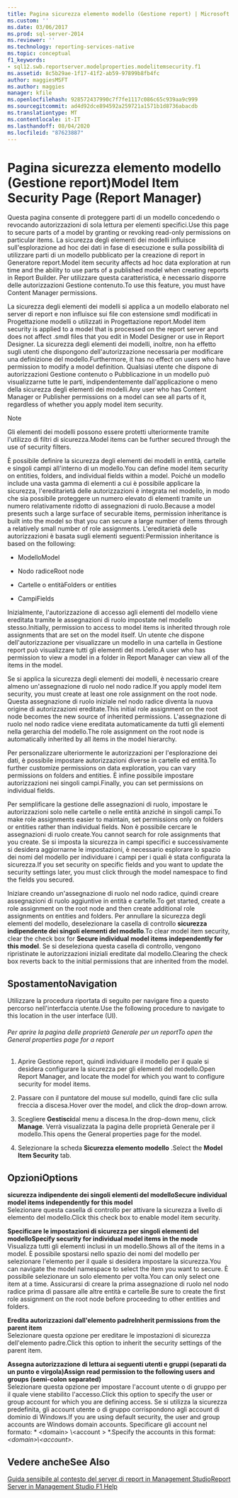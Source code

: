 ```yaml
---
title: Pagina sicurezza elemento modello (Gestione report) | Microsoft Docs
ms.custom: ''
ms.date: 03/06/2017
ms.prod: sql-server-2014
ms.reviewer: ''
ms.technology: reporting-services-native
ms.topic: conceptual
f1_keywords:
- sql12.swb.reportserver.modelproperties.modelitemsecurity.f1
ms.assetid: 8c5b29ae-1f17-41f2-ab59-97899b8fb4fc
author: maggiesMSFT
ms.author: maggies
manager: kfile
ms.openlocfilehash: 928572437990c7f7fe1117c086c65c939aa9c999
ms.sourcegitcommit: ad4d92dce894592a259721a1571b1d8736abacdb
ms.translationtype: MT
ms.contentlocale: it-IT
ms.lasthandoff: 08/04/2020
ms.locfileid: "87623887"
---
```

# <a name="model-item-security-page-report-manager"></a><span data-ttu-id="89d31-102">Pagina sicurezza elemento modello (Gestione report)</span><span class="sxs-lookup"><span data-stu-id="89d31-102">Model Item Security Page (Report Manager)</span></span>
  <span data-ttu-id="89d31-103">Questa pagina consente di proteggere parti di un modello concedendo o revocando autorizzazioni di sola lettura per elementi specifici.</span><span class="sxs-lookup"><span data-stu-id="89d31-103">Use this page to secure parts of a model by granting or revoking read-only permissions on particular items.</span></span> <span data-ttu-id="89d31-104">La sicurezza degli elementi dei modelli influisce sull'esplorazione ad hoc dei dati in fase di esecuzione e sulla possibilità di utilizzare parti di un modello pubblicato per la creazione di report in Generatore report.</span><span class="sxs-lookup"><span data-stu-id="89d31-104">Model item security affects ad hoc data exploration at run time and the ability to use parts of a published model when creating reports in Report Builder.</span></span> <span data-ttu-id="89d31-105">Per utilizzare questa caratteristica, è necessario disporre delle autorizzazioni Gestione contenuto.</span><span class="sxs-lookup"><span data-stu-id="89d31-105">To use this feature, you must have Content Manager permissions.</span></span>  
  
 <span data-ttu-id="89d31-106">La sicurezza degli elementi dei modelli si applica a un modello elaborato nel server di report e non influisce sui file con estensione smdl modificati in Progettazione modelli o utilizzati in Progettazione report.</span><span class="sxs-lookup"><span data-stu-id="89d31-106">Model item security is applied to a model that is processed on the report server and does not affect .smdl files that you edit in Model Designer or use in Report Designer.</span></span> <span data-ttu-id="89d31-107">La sicurezza degli elementi dei modelli, inoltre, non ha effetto sugli utenti che dispongono dell'autorizzazione necessaria per modificare una definizione del modello.</span><span class="sxs-lookup"><span data-stu-id="89d31-107">Furthermore, it has no effect on users who have permission to modify a model definition.</span></span> <span data-ttu-id="89d31-108">Qualsiasi utente che dispone di autorizzazioni Gestione contenuto o Pubblicazione in un modello può visualizzarne tutte le parti, indipendentemente dall'applicazione o meno della sicurezza degli elementi dei modelli.</span><span class="sxs-lookup"><span data-stu-id="89d31-108">Any user who has Content Manager or Publisher permissions on a model can see all parts of it, regardless of whether you apply model item security.</span></span>  
  
> [!NOTE]  
>  <span data-ttu-id="89d31-109">Gli elementi dei modelli possono essere protetti ulteriormente tramite l'utilizzo di filtri di sicurezza.</span><span class="sxs-lookup"><span data-stu-id="89d31-109">Model items can be further secured through the use of security filters.</span></span>  
  
 <span data-ttu-id="89d31-110">È possibile definire la sicurezza degli elementi dei modelli in entità, cartelle e singoli campi all'interno di un modello.</span><span class="sxs-lookup"><span data-stu-id="89d31-110">You can define model item security on entities, folders, and individual fields within a model.</span></span> <span data-ttu-id="89d31-111">Poiché un modello include una vasta gamma di elementi a cui è possibile applicare la sicurezza, l'ereditarietà delle autorizzazioni è integrata nel modello, in modo che sia possibile proteggere un numero elevato di elementi tramite un numero relativamente ridotto di assegnazioni di ruolo.</span><span class="sxs-lookup"><span data-stu-id="89d31-111">Because a model presents such a large surface of securable items, permission inheritance is built into the model so that you can secure a large number of items through a relatively small number of role assignments.</span></span> <span data-ttu-id="89d31-112">L'ereditarietà delle autorizzazioni è basata sugli elementi seguenti:</span><span class="sxs-lookup"><span data-stu-id="89d31-112">Permission inheritance is based on the following:</span></span>  
  
-   <span data-ttu-id="89d31-113">Modello</span><span class="sxs-lookup"><span data-stu-id="89d31-113">Model</span></span>  
  
-   <span data-ttu-id="89d31-114">Nodo radice</span><span class="sxs-lookup"><span data-stu-id="89d31-114">Root node</span></span>  
  
-   <span data-ttu-id="89d31-115">Cartelle o entità</span><span class="sxs-lookup"><span data-stu-id="89d31-115">Folders or entities</span></span>  
  
-   <span data-ttu-id="89d31-116">Campi</span><span class="sxs-lookup"><span data-stu-id="89d31-116">Fields</span></span>  
  
 <span data-ttu-id="89d31-117">Inizialmente, l'autorizzazione di accesso agli elementi del modello viene ereditata tramite le assegnazioni di ruolo impostate nel modello stesso.</span><span class="sxs-lookup"><span data-stu-id="89d31-117">Initially, permission to access to model items is inherited through role assignments that are set on the model itself.</span></span> <span data-ttu-id="89d31-118">Un utente che dispone dell'autorizzazione per visualizzare un modello in una cartella in Gestione report può visualizzare tutti gli elementi del modello.</span><span class="sxs-lookup"><span data-stu-id="89d31-118">A user who has permission to view a model in a folder in Report Manager can view all of the items in the model.</span></span>  
  
 <span data-ttu-id="89d31-119">Se si applica la sicurezza degli elementi dei modelli, è necessario creare almeno un'assegnazione di ruolo nel nodo radice.</span><span class="sxs-lookup"><span data-stu-id="89d31-119">If you apply model item security, you must create at least one role assignment on the root node.</span></span> <span data-ttu-id="89d31-120">Questa assegnazione di ruolo iniziale nel nodo radice diventa la nuova origine di autorizzazioni ereditate.</span><span class="sxs-lookup"><span data-stu-id="89d31-120">This initial role assignment on the root node becomes the new source of inherited permissions.</span></span> <span data-ttu-id="89d31-121">L'assegnazione di ruolo nel nodo radice viene ereditata automaticamente da tutti gli elementi nella gerarchia del modello.</span><span class="sxs-lookup"><span data-stu-id="89d31-121">The role assignment on the root node is automatically inherited by all items in the model hierarchy.</span></span>  
  
 <span data-ttu-id="89d31-122">Per personalizzare ulteriormente le autorizzazioni per l'esplorazione dei dati, è possibile impostare autorizzazioni diverse in cartelle ed entità.</span><span class="sxs-lookup"><span data-stu-id="89d31-122">To further customize permissions on data exploration, you can vary permissions on folders and entities.</span></span> <span data-ttu-id="89d31-123">È infine possibile impostare autorizzazioni nei singoli campi.</span><span class="sxs-lookup"><span data-stu-id="89d31-123">Finally, you can set permissions on individual fields.</span></span>  
  
 <span data-ttu-id="89d31-124">Per semplificare la gestione delle assegnazioni di ruolo, impostare le autorizzazioni solo nelle cartelle o nelle entità anziché in singoli campi.</span><span class="sxs-lookup"><span data-stu-id="89d31-124">To make role assignments easier to maintain, set permissions only on folders or entities rather than individual fields.</span></span> <span data-ttu-id="89d31-125">Non è possibile cercare le assegnazioni di ruolo create.</span><span class="sxs-lookup"><span data-stu-id="89d31-125">You cannot search for role assignments that you create.</span></span> <span data-ttu-id="89d31-126">Se si imposta la sicurezza in campi specifici e successivamente si desidera aggiornarne le impostazioni, è necessario esplorare lo spazio dei nomi del modello per individuare i campi per i quali è stata configurata la sicurezza.</span><span class="sxs-lookup"><span data-stu-id="89d31-126">If you set security on specific fields and you want to update the security settings later, you must click through the model namespace to find the fields you secured.</span></span>  
  
 <span data-ttu-id="89d31-127">Iniziare creando un'assegnazione di ruolo nel nodo radice, quindi creare assegnazioni di ruolo aggiuntive in entità e cartelle.</span><span class="sxs-lookup"><span data-stu-id="89d31-127">To get started, create a role assignment on the root node and then create additional role assignments on entities and folders.</span></span> <span data-ttu-id="89d31-128">Per annullare la sicurezza degli elementi del modello, deselezionare la casella di controllo **sicurezza indipendente dei singoli elementi del modello**.</span><span class="sxs-lookup"><span data-stu-id="89d31-128">To clear model item security, clear the check box for **Secure individual model items independently for this model**.</span></span> <span data-ttu-id="89d31-129">Se si deseleziona questa casella di controllo, vengono ripristinate le autorizzazioni iniziali ereditate dal modello.</span><span class="sxs-lookup"><span data-stu-id="89d31-129">Clearing the check box reverts back to the initial permissions that are inherited from the model.</span></span>  
  
## <a name="navigation"></a><span data-ttu-id="89d31-130">Spostamento</span><span class="sxs-lookup"><span data-stu-id="89d31-130">Navigation</span></span>  
 <span data-ttu-id="89d31-131">Utilizzare la procedura riportata di seguito per navigare fino a questo percorso nell'interfaccia utente.</span><span class="sxs-lookup"><span data-stu-id="89d31-131">Use the following procedure to navigate to this location in the user interface (UI).</span></span>  
  
###### <a name="to-open-the-general-properties-page-for-a-report"></a><span data-ttu-id="89d31-132">Per aprire la pagina delle proprietà Generale per un report</span><span class="sxs-lookup"><span data-stu-id="89d31-132">To open the General properties page for a report</span></span>  
  
1.  <span data-ttu-id="89d31-133">Aprire Gestione report, quindi individuare il modello per il quale si desidera configurare la sicurezza per gli elementi del modello.</span><span class="sxs-lookup"><span data-stu-id="89d31-133">Open Report Manager, and locate the model for which you want to configure security for model items.</span></span>  
  
2.  <span data-ttu-id="89d31-134">Passare con il puntatore del mouse sul modello, quindi fare clic sulla freccia a discesa.</span><span class="sxs-lookup"><span data-stu-id="89d31-134">Hover over the model, and click the drop-down arrow.</span></span>  
  
3.  <span data-ttu-id="89d31-135">Scegliere **Gestisci**dal menu a discesa.</span><span class="sxs-lookup"><span data-stu-id="89d31-135">In the drop-down menu, click **Manage**.</span></span> <span data-ttu-id="89d31-136">Verrà visualizzata la pagina delle proprietà Generale per il modello.</span><span class="sxs-lookup"><span data-stu-id="89d31-136">This opens the General properties page for the model.</span></span>  
  
4.  <span data-ttu-id="89d31-137">Selezionare la scheda **Sicurezza elemento modello** .</span><span class="sxs-lookup"><span data-stu-id="89d31-137">Select the **Model Item Security** tab.</span></span>  
  
## <a name="options"></a><span data-ttu-id="89d31-138">Opzioni</span><span class="sxs-lookup"><span data-stu-id="89d31-138">Options</span></span>  
 <span data-ttu-id="89d31-139">**sicurezza indipendente dei singoli elementi del modello**</span><span class="sxs-lookup"><span data-stu-id="89d31-139">**Secure individual model items independently for this model**</span></span>  
 <span data-ttu-id="89d31-140">Selezionare questa casella di controllo per attivare la sicurezza a livello di elemento del modello.</span><span class="sxs-lookup"><span data-stu-id="89d31-140">Click this check box to enable model item security.</span></span>  
  
 <span data-ttu-id="89d31-141">**Specificare le impostazioni di sicurezza per singoli elementi del modello**</span><span class="sxs-lookup"><span data-stu-id="89d31-141">**Specify security for individual model items in the mode**</span></span>  
 <span data-ttu-id="89d31-142">Visualizza tutti gli elementi inclusi in un modello.</span><span class="sxs-lookup"><span data-stu-id="89d31-142">Shows all of the items in a model.</span></span> <span data-ttu-id="89d31-143">È possibile spostarsi nello spazio dei nomi del modello per selezionare l'elemento per il quale si desidera impostare la sicurezza.</span><span class="sxs-lookup"><span data-stu-id="89d31-143">You can navigate the model namespace to select the item you want to secure.</span></span> <span data-ttu-id="89d31-144">È possibile selezionare un solo elemento per volta.</span><span class="sxs-lookup"><span data-stu-id="89d31-144">You can only select one item at a time.</span></span> <span data-ttu-id="89d31-145">Assicurarsi di creare la prima assegnazione di ruolo nel nodo radice prima di passare alle altre entità e cartelle.</span><span class="sxs-lookup"><span data-stu-id="89d31-145">Be sure to create the first role assignment on the root node before proceeding to other entities and folders.</span></span>  
  
 <span data-ttu-id="89d31-146">**Eredita autorizzazioni dall'elemento padre**</span><span class="sxs-lookup"><span data-stu-id="89d31-146">**Inherit permissions from the parent item**</span></span>  
 <span data-ttu-id="89d31-147">Selezionare questa opzione per ereditare le impostazioni di sicurezza dell'elemento padre.</span><span class="sxs-lookup"><span data-stu-id="89d31-147">Click this option to inherit the security settings of the parent item.</span></span>  
  
 <span data-ttu-id="89d31-148">**Assegna autorizzazione di lettura ai seguenti utenti e gruppi (separati da un punto e virgola)**</span><span class="sxs-lookup"><span data-stu-id="89d31-148">**Assign read permission to the following users and groups (semi-colon separated)**</span></span>  
 <span data-ttu-id="89d31-149">Selezionare questa opzione per impostare l'account utente o di gruppo per il quale viene stabilito l'accesso.</span><span class="sxs-lookup"><span data-stu-id="89d31-149">Click this option to specify the user or group account for which you are defining access.</span></span> <span data-ttu-id="89d31-150">Se si utilizza la sicurezza predefinita, gli account utente o di gruppo corrispondono agli account di dominio di Windows.</span><span class="sxs-lookup"><span data-stu-id="89d31-150">If you are using default security, the user and group accounts are Windows domain accounts.</span></span> <span data-ttu-id="89d31-151">Specificare gli account nel formato: \* \<domain> \\<account \> \*.</span><span class="sxs-lookup"><span data-stu-id="89d31-151">Specify the accounts in this format: *\<domain>\\<account\>*.</span></span>  
  
## <a name="see-also"></a><span data-ttu-id="89d31-152">Vedere anche</span><span class="sxs-lookup"><span data-stu-id="89d31-152">See Also</span></span>  
 [<span data-ttu-id="89d31-153">Guida sensibile al contesto del server di report in Management Studio</span><span class="sxs-lookup"><span data-stu-id="89d31-153">Report Server in Management Studio F1 Help</span></span>](tools/report-server-in-management-studio-f1-help.md)  
  
  
